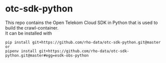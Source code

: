 # otc-sdk-python
This repo contains the Open Telekom Cloud SDK in Python that is used to build the crawl-container.  
It can be installed with 
````
pip install git+https://github.com/rho-data/otc-sdk-python.git@master
or
pipenv install git+https://github.com/rho-data/otc-sdk-python.git@master#egg=esdk-obs-python
````
